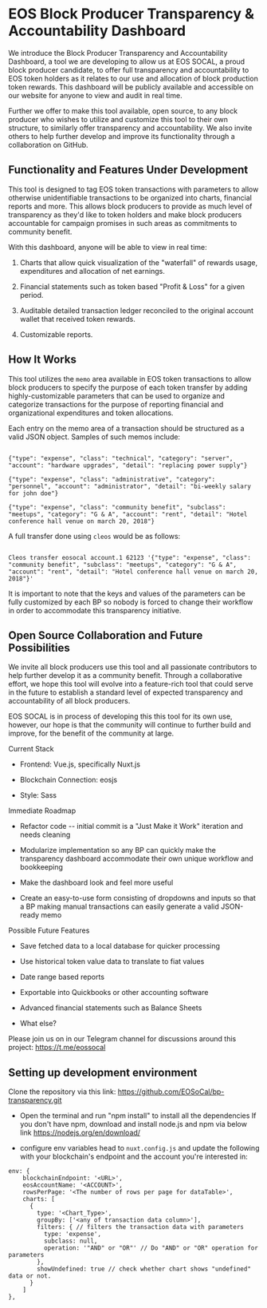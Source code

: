 # EOS Block Producer Transparency & Accountability Dashboard

We introduce the Block Producer Transparency and Accountability Dashboard, a tool we are developing to allow us at EOS SOCAL, a proud block producer candidate, to offer full transparency and accountability to EOS token holders as it relates to our use and allocation of block production token rewards. This dashboard will be publicly available and accessible on our website for anyone to view and audit in real time.

Further we offer to make this tool available, open source, to any block producer who wishes to utilize and customize this tool to their own structure, to similarly offer transparency and accountability. We also invite others to help further develop and improve its functionality through a collaboration on GitHub.

## Functionality and Features Under Development

This tool is designed to tag EOS token transactions with parameters to allow otherwise unidentifiable transactions to be organized into charts, financial reports and more. This allows block producers to provide as much level of transparency as they'd like to token holders and make block producers accountable for campaign promises in such areas as commitments to community benefit.

With this dashboard, anyone will be able to view in real time:

1.  Charts that allow quick visualization of the "waterfall" of rewards usage, expenditures and allocation of net earnings.

2.  Financial statements such as token based "Profit & Loss" for a given period.

3.  Auditable detailed transaction ledger reconciled to the original account wallet that received token rewards.

4.  Customizable reports.

## How It Works

This tool utilizes the `memo` area available in EOS token transactions to allow block producers to specify the purpose of each token transfer by adding highly-customizable parameters that can be used to organize and categorize transactions for the purpose of reporting financial and organizational expenditures and token allocations.

Each entry on the memo area of a transaction should be structured as a valid JSON object. Samples of such memos include:

```

{"type": "expense", "class": "technical", "category": "server", "account": "hardware upgrades", "detail": "replacing power supply"}

{"type": "expense", "class": "administrative", "category": "personnel", "account": "administrator", "detail": "bi-weekly salary for john doe"}

{"type": "expense", "class": "community benefit", "subclass": "meetups", "category": "G & A", "account": "rent", "detail": "Hotel conference hall venue on march 20, 2018"}

```

A full transfer done using `cleos` would be as follows:

```

Cleos transfer eosocal account.1 62123 '{"type": "expense", "class": "community benefit", "subclass": "meetups", "category": "G & A", "account": "rent", "detail": "Hotel conference hall venue on march 20, 2018"}'

```

It is important to note that the keys and values of the parameters can be fully customized by each BP so nobody is forced to change their workflow in order to accommodate this transparency initiative.

## Open Source Collaboration and Future Possibilities

We invite all block producers use this tool and all passionate contributors to help further develop it as a community benefit. Through a collaborative effort, we hope this tool will evolve into a feature-rich tool that could serve in the future to establish a standard level of expected transparency and accountability of all block producers.

EOS SOCAL is in process of developing this this tool for its own use, however, our hope is that the community will continue to further build and improve, for the benefit of the community at large.

Current Stack

-   Frontend: Vue.js, specifically Nuxt.js

-   Blockchain Connection: eosjs

-   Style: Sass

Immediate Roadmap

-   Refactor code -- initial commit is a "Just Make it Work" iteration and needs cleaning

-   Modularize implementation so any BP can quickly make the transparency dashboard accommodate their own unique workflow and bookkeeping

-   Make the dashboard look and feel more useful

-   Create an easy-to-use form consisting of dropdowns and inputs so that a BP making manual transactions can easily generate a valid JSON-ready memo

Possible Future Features

-   Save fetched data to a local database for quicker processing

-   Use historical token value data to translate to fiat values

-   Date range based reports

-   Exportable into Quickbooks or other accounting software

-   Advanced financial statements such as Balance Sheets

-   What else?

Please join us on in our Telegram channel for discussions around this project: <https://t.me/eossocal>

## Setting up development environment

Clone the repository via this link: https://github.com/EOSoCal/bp-transparency.git

-   Open the terminal and run "npm install" to install all the dependencies
    If you don't have npm, download and install node.js and npm via below link
    https://nodejs.org/en/download/

-   configure env variables
    head to `nuxt.config.js` and update the following with your blockchain's endpoint and the account you're interested in:

```
env: {
    blockchainEndpoint: '<URL>',
    eosAccountName: '<ACCOUNT>',
    rowsPerPage: '<The number of rows per page for dataTable>',
    charts: [
      {
        type: '<Chart_Type>',
        groupBy: ['<any of transaction data column>'],
        filters: { // filters the transaction data with parameters
          type: 'expense',
          subclass: null,
          operation: '"AND" or "OR"' // Do "AND" or "OR" operation for parameters
        },
        showUndefined: true // check whether chart shows "undefined" data or not.
      }
    ]
},
```
